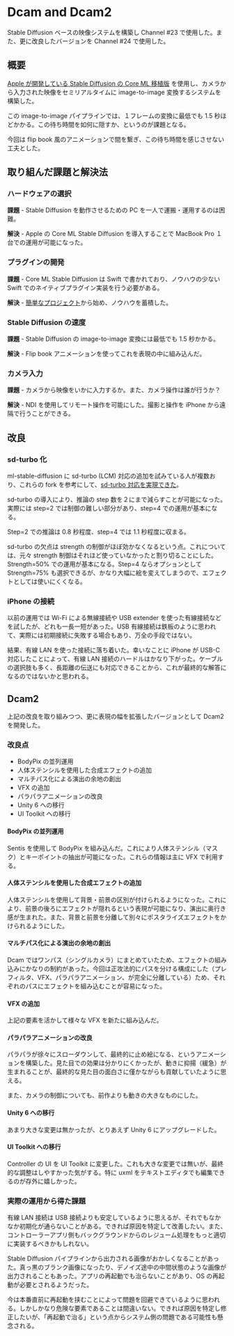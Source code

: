 # Dcam and Dcam2

Stable Diffusion ベースの映像システムを構築し Channel #23 で使用した。また、更に改良したバージョンを Channel #24 で使用した。

## 概要

[Apple が開発している Stable Diffusion の Core ML 移植版](https://github.com/apple/ml-stable-diffusion) を使用し、カメラから入力された映像をセミリアルタイムに image-to-image 変換するシステムを構築した。

この image-to-image パイプラインでは、１フレームの変換に最低でも 1.5 秒ほどかかる。この待ち時間を如何に隠すか、というのが課題となる。

今回は flip book 風のアニメーションで間を繋ぎ、この待ち時間を感じさせない工夫とした。

## 取り組んだ課題と解決法

### ハードウェアの選択

**課題** - Stable Diffusion を動作させるための PC を一人で運搬・運用するのは困難。

**解決** - Apple の Core ML Stable Diffusion を導入することで MacBook Pro １台での運用が可能になった。

### プラグインの開発

**課題** - Core ML Stable Diffusion は Swift で書かれており、ノウハウの少ない Swift でのネイティブプラグイン実装を行う必要がある。

**解決** - [簡単なプロジェクト](https://github.com/keijiro/UnitySwiftPluginTest)から始め、ノウハウを蓄積した。

### Stable Diffusion の速度

**課題** - Stable Diffusion の image-to-image 変換には最低でも 1.5 秒かかる。

**解決** - Flip book アニメーションを使ってこれを表現の中に組み込んだ。

### カメラ入力

**課題** - カメラから映像をいかに入力するか。また、カメラ操作は誰が行うか？

**解決** - NDI を使用してリモート操作を可能にした。撮影と操作を iPhone から遠隔で行うことができる。

## 改良

### sd-turbo 化

ml-stable-diffusion に sd-turbo (LCM) 対応の追加を試みている人が複数おり、これらの fork を参考にして、[sd-turbo 対応を実現できた](https://github.com/keijiro/ml-stable-diffusion)。

sd-turbo の導入により、推論の step 数を２にまで減らすことが可能になった。実際には step=2 では制御の難しい部分があり、step=4 での運用が基本になる。

Step=2 での推論は 0.8 秒程度、step=4 では 1.1 秒程度に収まる。

sd-turbo の欠点は strength の制御がほぼ効かなくなるという点。これについては、元々 strength 制御はそれほど使っていなかったと割り切ることにした。Strength=50% での運用が基本になる。Step=4 ならオプションとして Strength=75% も選択できるが、かなり大幅に絵を変えてしまうので、エフェクトとしては使いにくくなる。

### iPhone の接続

以前の運用では Wi-Fi による無線接続や USB extender を使った有線接続などを試したが、どれも一長一短があった。USB 有線接続は鉄板のように思われて、実際には初期接続に失敗する場合もあり、万全の手段ではない。

結果、有線 LAN を使った接続に落ち着いた。幸いなことに iPhone が USB-C 対応したことによって、有線 LAN 接続のハードルはかなり下がった。ケーブルの選択肢も多く、長距離の伝送にも対応できることから、これが最終的な解答になるのではないかと思われる。

## Dcam2

上記の改良を取り組みつつ、更に表現の幅を拡張したバージョンとして Dcam2 を開発した。

### 改良点

- BodyPix の並列運用
- 人体ステンシルを使用した合成エフェクトの追加
- マルチパス化による演出の余地の創出
- VFX の追加
- パラパラアニメーションの改良
- Unity 6 への移行
- UI Toolkit への移行

#### BodyPix の並列運用

Sentis を使用して BodyPix を組み込んだ。これにより人体ステンシル（マスク）とキーポイントの抽出が可能になった。これらの情報は主に VFX で利用する。

#### 人体ステンシルを使用した合成エフェクトの追加

人体ステンシルを使用して背景・前景の区別が付けられるようになった。これにより、前景の後ろにエフェクトが隠れるという表現が可能になり、演出に奥行き感が生まれた。また、背景と前景を分離して別々にポスタライズエフェクトをかけられるようにした。

#### マルチパス化による演出の余地の創出

Dcam ではワンパス（シングルカメラ）にまとめていたため、エフェクトの組み込みにかなりの制約があった。今回は正攻法的にパスを分ける構成にした（プレフィルタ、VFX、パラパラアニメーション、が完全に分離している）ため、それぞれのパスにエフェクトを組み込むことが容易になった。

#### VFX の追加

上記の要素を活かして様々な VFX を新たに組み込んだ。

#### パラパラアニメーションの改良

パラパラが徐々にスローダウンして、最終的に止め絵になる、というアニメーションを構築した。見た目での効果は分かりにくかったが、動きに抑揚（緩急）が生まれることが、最終的な見た目の面白さに僅かながらも貢献していたように思える。

また、カメラの制御についても、前作よりも動きの大きなものにした。

#### Unity 6 への移行

あまり大きな変更は無かったが、とりあえず Unity 6 にアップグレードした。

#### UI Toolkit への移行

Controller の UI を UI Toolkit に変更した。これも大きな変更では無いが、最終的な調整はしやすかった気がする。特に uxml をテキストエディタでも編集できるのが存外に嬉しかった。

### 実際の運用から得た課題

有線 LAN 接続は USB 接続よりも安定しているように思えるが、それでもなかなか初期化が通らないことがある。できれば原因を特定して改善したい。また、コントローラーアプリ側もバックグラウンドからのレジューム処理をもっと適切に実装するべきかもしれない。

Stable Diffusion パイプラインから出力される画像がおかしくなることがあった。真っ黒のブランク画像になったり、デノイズ途中の中間状態のような画像が出力されることもあった。アプリの再起動でも治らないことがあり、OS の再起動が必要とされるようだった。

今は本番直前に再起動を挟むことによって問題を回避できているように思われる。しかしかなり危険な要素であることは間違いない。できれば原因を特定し修正したいが、「再起動で治る」という点からシステム側の問題である可能性も懸念される。
